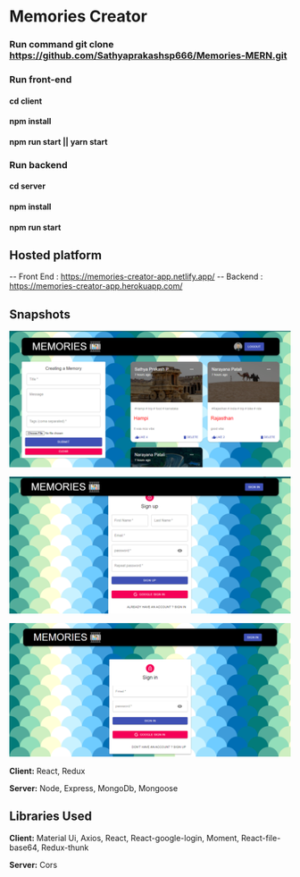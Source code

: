 # Memories Creator

 
### Run command git clone https://github.com/Sathyaprakashsp666/Memories-MERN.git

### Run front-end

#### cd client 
#### npm install
#### npm run start || yarn start

### Run backend

#### cd server
#### npm install 
#### npm run start

##  Hosted platform

-- Front End : https://memories-creator-app.netlify.app/
-- Backend   : https://memories-creator-app.herokuapp.com/


## Snapshots 

![Screenshot (1)](https://github.com/Sathyaprakashsp666/Memories-MERN/blob/main/memoeirs1.png)

![Screenshot (2)](https://github.com/Sathyaprakashsp666/Memories-MERN/blob/main/memories2.png)

![Screenshot (3)](https://github.com/Sathyaprakashsp666/Memories-MERN/blob/main/memories3.png)


**Client:** React, Redux

**Server:** Node, Express, MongoDb, Mongoose

## Libraries Used

**Client:** Material Ui, Axios, React, React-google-login, Moment, React-file-base64, Redux-thunk

**Server:** Cors

